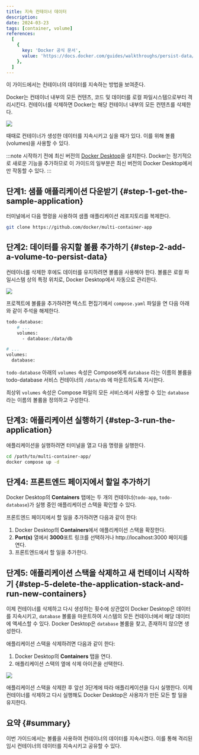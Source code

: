 ```yaml
---
title: 지속 컨테이너 데이터
description:
date: 2024-03-23
tags: [container, volume]
references:
  [
    {
      key: 'Docker 공식 문서',
      value: 'https://docs.docker.com/guides/walkthroughs/persist-data/',
    },
  ]
---
```


이 가이드에서는 컨테이너의 데이터를 지속하는 방법을 보여준다.

Docker는 컨테이너 내부의 모든 컨텐츠, 코드 및 데이터를 로컬 파일시스템으로부터 격리시킨다. 컨테이너를 삭제하면 Docker는 해당 컨테이너 내부의 모든 컨텐츠를 삭제한다.

![](https://s3.ap-northeast-2.amazonaws.com/vigorously.xyz/assets/images/docker-doc-guides-quick-hands-on-persist-container-data/1.png)

때때로 컨테이너가 생성한 데이터를 지속시키고 싶을 때가 있다. 이를 위해 볼륨(volumes)을 사용할 수 있다.

:::note
시작하기 전에 최신 버전의 [Docker Desktop](https://docs.docker.com/get-docker/)을 설치한다. Docker는 정기적으로 새로운 기능을 추가하므로 이 가이드의 일부분은 최신 버전의 Docker Desktop에서만 작동할 수 있다.
:::

## 단계1: 샘플 애플리케이션 다운받기 {#step-1-get-the-sample-application}

터미널에서 다음 명령을 사용하여 샘플 애플리케이션 레포지토리를 복제한다.

```bash
git clone https://github.com/docker/multi-container-app
```

## 단계2: 데이터를 유지할 볼륨 추가하기 {#step-2-add-a-volume-to-persist-data}

컨테이너를 삭제한 후에도 데이터를 유지하려면 볼륨을 사용해야 한다. 볼륨은 로컬 파일시스템 상의 특정 위치로, Docker Desktop에서 자동으로 관리한다.

![](https://s3.ap-northeast-2.amazonaws.com/vigorously.xyz/assets/images/docker-doc-guides-quick-hands-on-persist-container-data/2.png)

프로젝트에 볼륨을 추가하려면 텍스트 편집기에서 `compose.yaml` 파일을 연 다음 아래와 같이 주석을 해제한다.

```dockerfile
todo-database:
    # ...
    volumes:
      - database:/data/db

# ...
volumes:
  database:
```

`todo-database` 아래의 `volumes` 속성은 Compose에게 `database` 라는 이름의 볼륨을 todo-database 서비스 컨테이너의 `/data/db` 에 마운트하도록 지시한다.

최상위 `volumes` 속성은 Compose 파일의 모든 서비스에서 사용할 수 있는 `database` 라는 이름의 볼륨을 정의하고 구성한다.

## 단계3: 애플리케이션 실행하기 {#step-3-run-the-application}

애플리케이션을 실행하려면 터미널을 열고 다음 명령을 실행한다.

```bash
cd /path/to/multi-container-app/
docker compose up -d
```

## 단계4: 프론트엔드 페이지에서 할일 추가하기

Docker Desktop의 **Containers** 탭에는 두 개의 컨테이너(`todo-app`, `todo-database`)가 실행 중인 애플리케이션 스택을 확인할 수 있다.

프론트엔드 페이지에서 할 일을 추가하려면 다음과 같이 한다:

1. Docker Desktop의 **Containers**에서 애플리케이션 스택을 확장한다.
2. **Port(s)** 열에서 **3000**포트 링크를 선택하거나 http://localhost:3000 페이지를 연다.
3. 프론트엔드에서 할 일을 추가한다.

## 단계5: 애플리케이션 스택을 삭제하고 새 컨테이너 시작하기 {#step-5-delete-the-application-stack-and-run-new-containers}

이제 컨테이너를 삭제하고 다시 생성하는 횟수에 상관없이 Docker Desktop은 데이터를 지속시키고, `database` 볼륨을 마운트하여 시스템의 모든 컨테이너에서 해당 데이터에 액세스할 수 있다. Docker Desktop은 `database` 볼륨을 찾고, 존재하지 않으면 생성한다.

애플리케이션 스택을 삭제하려면 다음과 같이 한다:

1.  Docker Desktop의 **Containers** 탭을 연다.
2.  애플리케이션 스택의 옆에 삭제 아이콘을 선택한다.

![](https://s3.ap-northeast-2.amazonaws.com/vigorously.xyz/assets/images/docker-doc-guides-quick-hands-on-persist-container-data/3.png)

애플리케이션 스택을 삭제한 후 앞선 3단계에 따라 애플리케이션을 다시 실행한다. 이제 컨테이너를 삭제하고 다시 실행해도 Docker Desktop은 사용자가 만든 모든 할 일을 유지한다.

## 요약 {#summary}

이번 가이드에서는 볼륨을 사용하여 컨테이너의 데이터를 지속시켰다. 이를 통해 격리된 임시 컨테이너의 데이터를 지속시키고 공유할 수 있다.
